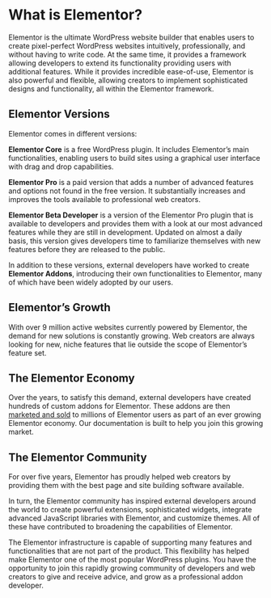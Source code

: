 # What is Elementor?

<Badge type="tip" vertical="top" text="Elementor Core" /> <Badge type="warning" vertical="top" text="Basic" />

Elementor is the ultimate WordPress website builder that enables users to create pixel-perfect WordPress websites intuitively, professionally, and without having to write code. At the same time, it provides a framework allowing developers to extend its functionality providing users with additional features.  While it provides incredible ease-of-use, Elementor is also powerful and flexible, allowing creators to implement sophisticated designs and functionality, all within the Elementor framework.

## Elementor Versions

Elementor comes in different versions:

**Elementor Core** is a free WordPress plugin. It includes Elementor’s main functionalities, enabling users to build sites using a graphical user interface with drag and drop capabilities.

**Elementor Pro** is a paid version that adds a number of advanced features and options not found in the free version. It substantially increases and improves the tools available to professional web creators.

**Elementor Beta Developer** is a version of the Elementor Pro plugin that is available to developers and provides them with a look at our most advanced features while they are still in development. Updated on almost a daily basis, this version gives developers time to familiarize themselves with new features before they are released to the public.

In addition to these versions, external developers have worked to create **Elementor Addons**, introducing their own functionalities to Elementor, many of which have been widely adopted by our users.

## Elementor’s Growth

With over 9 million active websites currently powered by Elementor, the demand for new solutions is constantly growing. Web creators are always looking for new, niche features that lie outside the scope of Elementor’s feature set.

## The Elementor Economy

Over the years, to satisfy this demand, external developers have created hundreds of custom addons for Elementor. These addons are then [marketed and sold](https://elementor.com/addons/) to millions of Elementor users as part of an ever growing Elementor economy. Our documentation is built to help you join this growing market.

## The Elementor Community

For over five years, Elementor has proudly helped web creators by providing them with the best page and site building software available.

In turn, the Elementor community has inspired external developers around the world to create powerful extensions, sophisticated widgets, integrate advanced JavaScript libraries with Elementor, and customize themes. All of these have contributed to broadening the capabilities of Elementor.

The Elementor infrastructure is capable of supporting many features and functionalities that are not part of the product. This flexibility has helped make Elementor one of the most popular WordPress plugins. You have the opportunity to join this rapidly growing community of developers and web creators to give and receive advice, and grow as a professional addon developer.
